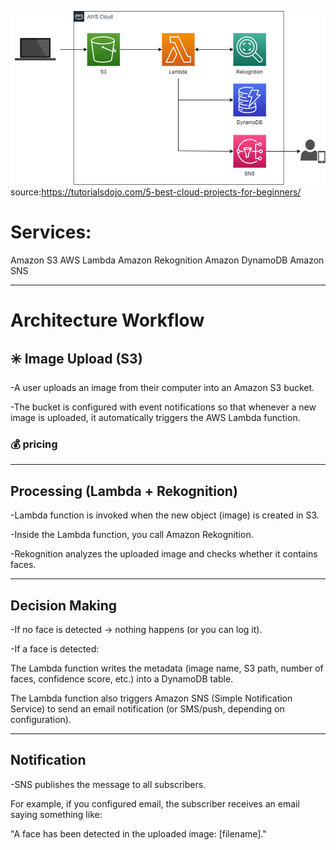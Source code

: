 
![alt text](image.png)
source:https://tutorialsdojo.com/5-best-cloud-projects-for-beginners/
# Services:

Amazon S3
AWS Lambda
Amazon Rekognition
Amazon DynamoDB
Amazon SNS

---

# Architecture Workflow

## ✳️ Image Upload (S3)

-A user uploads an image from their computer into an Amazon S3 bucket.

-The bucket is configured with event notifications so that whenever a new image is uploaded, it automatically triggers the AWS Lambda function.

### 💰 pricing
---

## Processing (Lambda + Rekognition)

-Lambda function is invoked when the new object (image) is created in S3.

-Inside the Lambda function, you call Amazon Rekognition.

-Rekognition analyzes the uploaded image and checks whether it contains faces.

---

## Decision Making

-If no face is detected → nothing happens (or you can log it).

-If a face is detected:

The Lambda function writes the metadata (image name, S3 path, number of faces, confidence score, etc.) into a DynamoDB table.

The Lambda function also triggers Amazon SNS (Simple Notification Service) to send an email notification (or SMS/push, depending on configuration).

---

## Notification

-SNS publishes the message to all subscribers.

For example, if you configured email, the subscriber receives an email saying something like:

"A face has been detected in the uploaded image: [filename]."